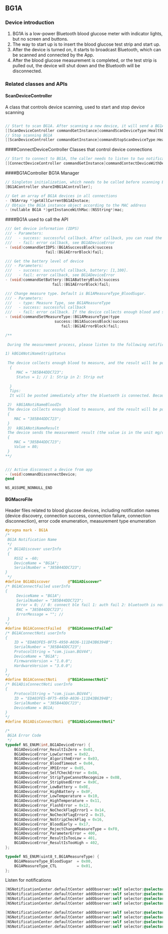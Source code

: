 ## BG1A
### Device introduction
1. BG1A is a low-power Bluetooth blood glucose meter with indicator lights, but no screen and buttons.
2. The way to start up is to insert the blood glucose test strip and start up.
3. After the device is turned on, it starts to broadcast Bluetooth, which can be scanned and connected by the App.
4. After the blood glucose measurement is completed, or the test strip is pulled out, the device will shut down and the Bluetooth will be disconnected.

### Related classes and APIs
#### ScanDeviceController
A class that controls device scanning, used to start and stop device scanning
```objective-c

// Start to scan BG1A. After scanning a new device, it will send a BG1ADiscover notification. The caller needs to monitor this notification. A scan will not repeatedly send the discovery notification of the same device.
[[ScanDeviceController commandGetInstance]commandScanDeviceType:HealthDeviceType_BG1A];
// Stop scanning BG1A
[[ScanDeviceController commandGetInstance]commandStopScanDeviceType:HealthDeviceType_BG1A];
```
####ConnectDeviceController
Classes that control device connections
```objective-c
// Start to connect to BG1A, the caller needs to listen to two notifications to get the connection result: successful connection BG1AConnectNoti and connection failure BG1AConnectFailed
[[ConnectDeviceController commandGetInstance]commandContectDeviceWithDeviceType:HealthDeviceType_BG1A andSerialNub:MAC];
```
####BG1AController
BG1A Manager
```objective-c
// Singleton initialization, which needs to be called before scanning BG1A, otherwise you cannot receive related notifications
[BG1AController shareIHBG1AController];
```
```objective-c
// Get an array of BG1A devices in all connections
- (NSArray *)getAllCurrentBG1AInstace;
// Obtain the BG1A instance object according to the MAC address
- (nullable BG1A *)getInstanceWithMac:(NSString*)mac;
```
####BG1A
used to call the API

```objective-c
/// Get device information (IDPS)
/// - Parameters:
///   - success: successful callback. After callback, you can read the IDPS proterties.
///   - fail: error callback, see BG1ADeviceError
- (void)commandGetIDPS:(BG1ASuccessBlock)success
                  fail:(BG1AErrorBlock)fail;

/// Get the battery level of device
/// - Parameters:
///   - success: successful callback, battery: [1,100].
///   - fail: error callback, see BG1ADeviceError
- (void)commandGetBattery:(BG1ABatteryBlock)success
                     fail:(BG1AErrorBlock)fail;

/// Change measure type. Default is BG1AMeasureType_BloodSugar.
/// - Parameters:
///   - type: Measure Type, see BG1AMeasureType
///   - success: successful callback
///   - fail: error callback. If the device collects enough blood and starts to measure, you cannot set measure type, and you will receive an error: BG1ADeviceError_RejectChangeMeasureType
- (void)commandSetMeasureType:(BG1AMeasureType)type
                      success:(BG1ASuccessBlock)success
                         fail:(BG1AErrorBlock)fail;

/**
 
 During the measurement process, please listen to the following notifications to obtain the measurement status and results of the BG1A device

1) kBG1ANotiNameStripStatus
  
 The device collects enough blood to measure, and the result will be post in a few seconds. The notification's userInfo:
  {
     MAC = "385B44DDC723";
     Status = 1; // 1: Strip in 2: Strip out
  
  }
  Tips:
  It will be posted immediately after the bluetooth is connected. Because only after strip in, the device is ready to connect bluetooth.

 2)  kBG1ANotiNameBloodIn
 The device collects enough blood to measure, and the result will be post in a few seconds. The notification's userInfo:
 {
    MAC = "385B44DDC723";
 }
 3)  kBG1ANotiNameResult
 The device sends the measurement result (the value is in the unit mg/dL). The notification's userInfo:
 {
    MAC = "385B44DDC723";
    Value = 80;
 }
**/


/// Active disconnect a device from app
- (void)commandDisconnectDevice;
@end

NS_ASSUME_NONNULL_END
```

#### BGMacroFile
Header files related to blood glucose devices, including notification names (device discovery, connection success, connection failure, connection disconnection), error code enumeration, measurement type enumeration
```objective-c
#pragma mark - BG1A
/*
 BG1A Notification Name
 */
 /* BG1ADiscover userInfo
 {
	RSSI = -60;
	DeviceName = "BG1A";
	SerialNumber = "385B44DDC723";
}
 */
#define BG1ADiscover        @"BG1ADiscover"
/* BG1AConnectFailed userInfo
{
     DeviceName = "BG1A";
     SerialNumber = "385B44DDC723";
     Error = 0; // 0: connect ble fail 1: auth fail 2: bluetooth is not available
     MAC = "385B44DDC723";
     ErrorMessage = ""; //
 }
*/
#define BG1AConnectFailed   @"BG1AConnectFailed"
/* BG1AConnectNoti userInfo
{
	ID = "EDA03FE5-0F75-4950-A036-111D43B6394B";
	SerialNumber = "385B44DDC723";
	ProtocolString = "com.jiuan.BGV44";
	DeviceName = "BG1A";
	FirmwareVersion = "1.0.0";
	HardwareVersion = "3.0.0";
}
*/
#define BG1AConnectNoti     @"BG1AConnectNoti"
/* BG1ADisConnectNoti userInfo
{
	ProtocolString = "com.jiuan.BGV44";
	ID = "EDA03FE5-0F75-4950-A036-111D43B6394B";
	SerialNumber = "385B44DDC723";
    DeviceName = BG1A;
}
*/
#define BG1ADisConnectNoti  @"BG1ADisConnectNoti"

/*
 BG1A Error Code
 */
typedef NS_ENUM(int,BG1ADeviceError) {
    BG1ADeviceError_ResultIsZero = 0x01,
    BG1ADeviceError_LowCurrent = 0x02,
    BG1ADeviceError_AlgorithmError = 0x03,
    BG1ADeviceError_BloodTimeout = 0x04,
    BG1ADeviceError_XM1Error = 0x05,
    BG1ADeviceError_SelfCheckError = 0x0A,
    BG1ADeviceError_StripTypeCannotRecognize = 0x0B,
    BG1ADeviceError_StripUsedError = 0x0C,
    BG1ADeviceError_LowBattery = 0x0E,
    BG1ADeviceError_HighBattery = 0x0F,
    BG1ADeviceError_LowTemperature = 0x10,
    BG1ADeviceError_HighTemperature = 0x11,
    BG1ADeviceError_FlashError = 0x12,
    BG1ADeviceError_NoCheckFlagError1 = 0x14,
    BG1ADeviceError_NoCheckFlagError2 = 0x15,
    BG1ADeviceError_NoStripCheckFlag = 0x16,
    BG1ADeviceError_BloodEarly = 0x17,
    BG1ADeviceError_RejectChangeMeasureType = 0xF0,
    BG1ADeviceError_ParameterError = 400,
    BG1ADeviceError_ResultIsTooLow = 401,
    BG1ADeviceError_ResultIsTooHigh = 402,
};

typedef NS_ENUM(uint8_t,BG1AMeasureType) {
    BG1AMeasureType_BloodSugar  = 0x00,
    BG1AMeasureType_CTL         = 0x01,
};
```
Listen for notifications
```objective-c
[NSNotificationCenter.defaultCenter addObserver:self selector:@selector(onDiscoverNewDevice:) name:BG1ADiscover object:nil];
[NSNotificationCenter.defaultCenter addObserver:self selector:@selector(onConnectNewDevice:) name:BG1AConnectNoti object:nil];
[NSNotificationCenter.defaultCenter addObserver:self selector:@selector(onFailConnectNewDevice:) name:BG1AConnectFailed object:nil];
[NSNotificationCenter.defaultCenter addObserver:self selector:@selector(onDeviceDisconnect:) name:BG1ADisConnectNoti object:nil];

[NSNotificationCenter.defaultCenter addObserver:self selector:@selector(handleStripStatusNoti:) name:kBG1ANotiNameStripStatus object:nil];
[NSNotificationCenter.defaultCenter addObserver:self selector:@selector(handleBloodInNoti:) name:kBG1ANotiNameBloodIn object:nil];
[NSNotificationCenter.defaultCenter addObserver:self selector:@selector(handleResultNoti:) name:kBG1ANotiNameResult object:nil];
[NSNotificationCenter.defaultCenter addObserver:self selector:@selector(handleErrorNoti:) name:kBG1ANotiNameError object:nil];

```
